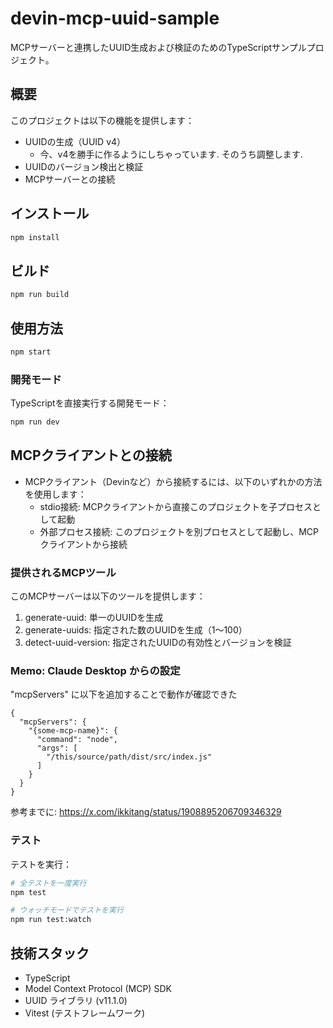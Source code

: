 # devin-mcp-uuid-sample

MCPサーバーと連携したUUID生成および検証のためのTypeScriptサンプルプロジェクト。

## 概要

このプロジェクトは以下の機能を提供します：

- UUIDの生成（UUID v4）
    - 今、v4を勝手に作るようにしちゃっています. そのうち調整します.
- UUIDのバージョン検出と検証
- MCPサーバーとの接続

## インストール

```bash
npm install
```

## ビルド

```bash
npm run build
```

## 使用方法

```bash
npm start
```

### 開発モード

TypeScriptを直接実行する開発モード：

```bash
npm run dev
```

## MCPクライアントとの接続

- MCPクライアント（Devinなど）から接続するには、以下のいずれかの方法を使用します：
    - stdio接続: MCPクライアントから直接このプロジェクトを子プロセスとして起動
    - 外部プロセス接続: このプロジェクトを別プロセスとして起動し、MCPクライアントから接続

###  提供されるMCPツール
このMCPサーバーは以下のツールを提供します：

1. generate-uuid: 単一のUUIDを生成
1. generate-uuids: 指定された数のUUIDを生成（1〜100）
1. detect-uuid-version: 指定されたUUIDの有効性とバージョンを検証

### Memo: Claude Desktop からの設定

"mcpServers" に以下を追加することで動作が確認できた

```
{
  "mcpServers": {
    "{some-mcp-name}": {
      "command": "node",
      "args": [
        "/this/source/path/dist/src/index.js"
      ]
    }
  }
}
```

参考までに: https://x.com/ikkitang/status/1908895206709346329

### テスト

テストを実行：

```bash
# 全テストを一度実行
npm test

# ウォッチモードでテストを実行
npm run test:watch
```

## 技術スタック

- TypeScript
- Model Context Protocol (MCP) SDK
- UUID ライブラリ (v11.1.0)
- Vitest (テストフレームワーク)
